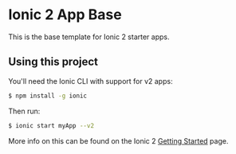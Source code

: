 Ionic 2 App Base
=====================

This is the base template for Ionic 2 starter apps.

## Using this project

You'll need the Ionic CLI with support for v2 apps:

```bash
$ npm install -g ionic
```

Then run:

```bash
$ ionic start myApp --v2
```

More info on this can be found on the Ionic 2 [Getting Started](http://ionicframework.com/docs/v2/getting-started/) page.
